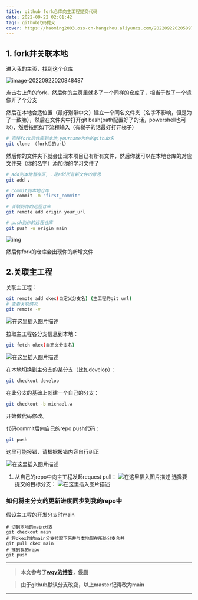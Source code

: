 ```yaml
---
title: github fork仓库向主工程提交代码
date: 2022-09-22 02:01:42
tags: github代码提交
cover: https://haoming2003.oss-cn-hangzhou.aliyuncs.com/202209220205897.jpg
---
```




## 1. fork并关联本地

进入我的主页，找到这个仓库

![image-20220922020848487](https://haoming2003.oss-cn-hangzhou.aliyuncs.com/202209220208551.png)

点击右上角的fork，然后你的主页里就多了一个同样的仓库了，相当于做了一个镜像开了个分支

然后在本地合适位置（最好别带中文）建立一个同名文件夹（名字不影响，但是为了一致嘛），然后在文件夹中打开git bash(path配置好了的话，powershell也可以)，然后按照如下流程输入（有梯子的话最好打开梯子）

```bash
# 克隆fork后仓库到本地,yourname为你的github名
git clone （fork后的url）
```

然后你的文件夹下就会出现本项目已有所有文件，然后你就可以在本地仓库的对应文件夹（你的名字）添加你的学习文件了

```bash
# add到本地暂存区, .是add所有新文件的意思
git add .

# commit到本地仓库
git commit -m "first_commit"

# 关联到你的远程仓库
git remote add origin your_url

# push到你的远程仓库
git push -u origin main
```

![img](https://haoming2003.oss-cn-hangzhou.aliyuncs.com/202209220214651.webp)

然后你fork的仓库会出现你的新增文件



## 2.关联主工程

关联主工程：

```bash
git remote add okex(自定义分支名) (主工程的git url)
# 查看关联情况
git remote -v
```

![在这里插入图片描述](https://haoming2003.oss-cn-hangzhou.aliyuncs.com/202209220224884.png)

拉取主工程各分支信息到本地：

```bash
git fetch okex(自定义分支名)
```

![在这里插入图片描述](https://haoming2003.oss-cn-hangzhou.aliyuncs.com/202209220224876.png)

在本地切换到主分支的某分支（比如develop）：

```bash
git checkout develop
```

在此分支的基础上创建一个自己的分支：

```bash
git checkout -b michael.w
```

开始做代码修改。

代码commit后向自己的repo push代码：

```bash
git push
```

这里可能报错，请根据报错内容自行纠正

![在这里插入图片描述](https://haoming2003.oss-cn-hangzhou.aliyuncs.com/202209220224883.png)

1. 从自己的repo中向主工程发起request pull：
   ![在这里插入图片描述](https://haoming2003.oss-cn-hangzhou.aliyuncs.com/202209220224879.png)
   选择要提交的目标分支：
   ![在这里插入图片描述](https://haoming2003.oss-cn-hangzhou.aliyuncs.com/202209220224980.png)

### 如何将主分支的更新进度同步到我的repo中

假设主工程的开发分支时main

```shell
# 切到本地的main分支
git checkout main
# 将okex的的main分支拉取下来并与本地现在所处分支合并
git pull okex main
# 推到我的repo
git push
```



---

> **本文参考了[wgy的博客](https://blog.csdn.net/michael_wgy_/article/details/104589800)，侵删**

> **由于github默认分支改变，以上master记得改为main**

---

